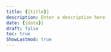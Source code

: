 ```yaml
---
title: {{title}}
description: Enter a description here
date: {{date}}
draft: false
toc: true
ShowLastmod: true
---
```

